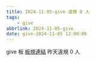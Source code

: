 ```yaml
---
title: 2024-11-05-give 違規 0 人
tags:
    - give
abbrlink: 2024-11-05-give
date: give-2024-11-05 12:00:00
---
```

give 板 [板規連結](https://www.ptt.cc/bbs/give/M.1612495900.A.C32.html)
昨天違規 0 人
